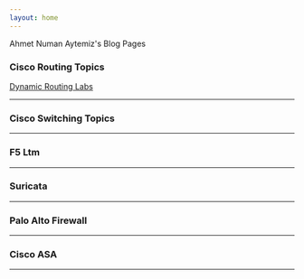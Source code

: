 ```yaml
---
layout: home
---
```


Ahmet Numan Aytemiz's Blog Pages

### Cisco Routing Topics 

[Dynamic Routing Labs](https://ahmetnuman.github.io/routing/dynamicrouting/2021/09/01/Dynamic-Routing-Lab.html)

---

### Cisco Switching Topics

---

### F5 Ltm

---

### Suricata 

---

### Palo Alto Firewall

---

### Cisco ASA

---


